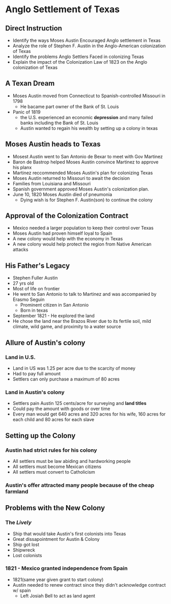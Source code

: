 # Anglo Settlement of Texas

## Direct Instruction
- Identify the ways Moses Austin Encouraged Anglo settlement in Texas
- Analyze the role of Stephen F. Austin in the Anglo-American colonization of Texas
- Identify the problems Anglo Settlers Faced in colonizing Texas 
- Explain the impact of the Colonization Law of 1823 on the Anglo colonization of Texas

## A Texan Dream
- Moses Austin moved from Connecticut to Spanish-controlled Missouri in 1798
    - He bacame part owner of the Bank of St. Louis
- Panic of 1819
    - the U.S. experienced an economic **depression** and many failed banks including the Bank of St. Louis
    - Austin wanted to regain his wealth by setting up a colony in texas

## Moses Austin heads to Texas
- Mosest Austin went to San Antonio de Bexar to meet with Gov Martinez
- Baron de Bastrop helped Moses Austin convince Martinez to approve his planx
- Martinez reccommended Moses Austin's plan for colonizing Texas
- Moses Austin returned to Missouri to await the decision
- Families from Louisiana and Missouri
- Spanish government approved Moses Austin's colonization plan.
- June 10, 1820 Moses Austin died of pneumonia
    - Dying wish is for Stephen F. Austin(son) to continue the colony

## Approval of the Colonization Contract
- Mexico needed a larger population to keep their control over Texas
- Moses Austin had proven himself loyal to Spain
- A new colony would help with the economy in Texas
- A new colony would help protect the region from Native American attacks

## His Father's Legacy
- Stephen Fuller Austin
- 27 yrs old
- Most of life on frontier
- He went to San Antonio to talk to Martinez and was accompanied by Erasmo Seguin
    - Prominent citizen in San Antonio
    - Born in texas
- September 1821 - He explored the land
- He chose the land near the Brazos River due to its fertile soil, mild climate, wild game, and proximity to a water source

## Allure of Austin's colony

### Land in U.S.
- Land in US was 1.25 per acre due to the scarcity of money
- Had to pay full amount
- Settlers can only purchase a maximum of 80 acres

### Land in Austin's colony
- Settlers pain Austin 125 cents/acre for surveying and **land titles**
- Could pay the amount with goods or over time
- Every man would get 640 acres and 320 acres for his wife, 160 acres for each child and 80 acres for each slave
## Setting up the Colony

### Austin had strict rules for his colony
- All settlers must be law abiding and hardworking people
- All settlers must become Mexican citizens
- All settlers must convert to Catholicism
### Austin's offer attracted many people because of the cheap farmland

## Problems with the New Colony

### The *Lively*
- Ship that would take Austin's first colonists into Texas
- Great dissapointment for Austin & Colony
- Ship got lost
- Shipwreck
- Lost colonists
### 1821 - Mexico granted independence from Spain
- 1821(same year given grant to start colony)
- Austin needed to renew contract since they didn't acknowledge contract w/ spain
    - Left Josiah Bell to act as land agent

